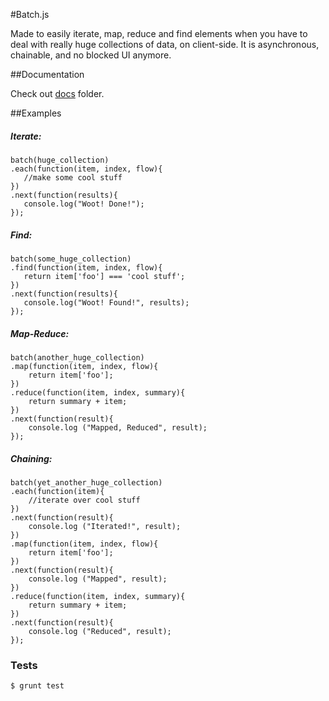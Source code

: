#Batch.js


Made to easily iterate, map, reduce and find elements when you have to deal with really huge collections of data, on client-side.
It is asynchronous, chainable, and no blocked UI anymore.


##Documentation

Check out [docs](https://github.com/aki-russia/batchjs/tree/master/docs) folder.



##Examples

##### Iterate:
	
	batch(huge_collection)
	.each(function(item, index, flow){
	   //make some cool stuff
	})
	.next(function(results){
	   console.log("Woot! Done!");
	});
	
##### Find:
	
	batch(some_huge_collection)
	.find(function(item, index, flow){
	   return item['foo'] === 'cool stuff';
	})
	.next(function(results){
	   console.log("Woot! Found!", results);
	});
	
##### Map-Reduce:

	batch(another_huge_collection)
	.map(function(item, index, flow){
		return item['foo'];
	})
	.reduce(function(item, index, summary){
	  	return summary + item;
	})
	.next(function(result){
		console.log ("Mapped, Reduced", result);
	});


##### Chaining:

	batch(yet_another_huge_collection)
	.each(function(item){
		//iterate over cool stuff
	})
	.next(function(result){
		console.log ("Iterated!", result);
	})
	.map(function(item, index, flow){
		return item['foo'];
	})
	.next(function(result){
		console.log ("Mapped", result);
	})
	.reduce(function(item, index, summary){
	  	return summary + item;
	})
	.next(function(result){
		console.log ("Reduced", result);
	});




### Tests

	$ grunt test